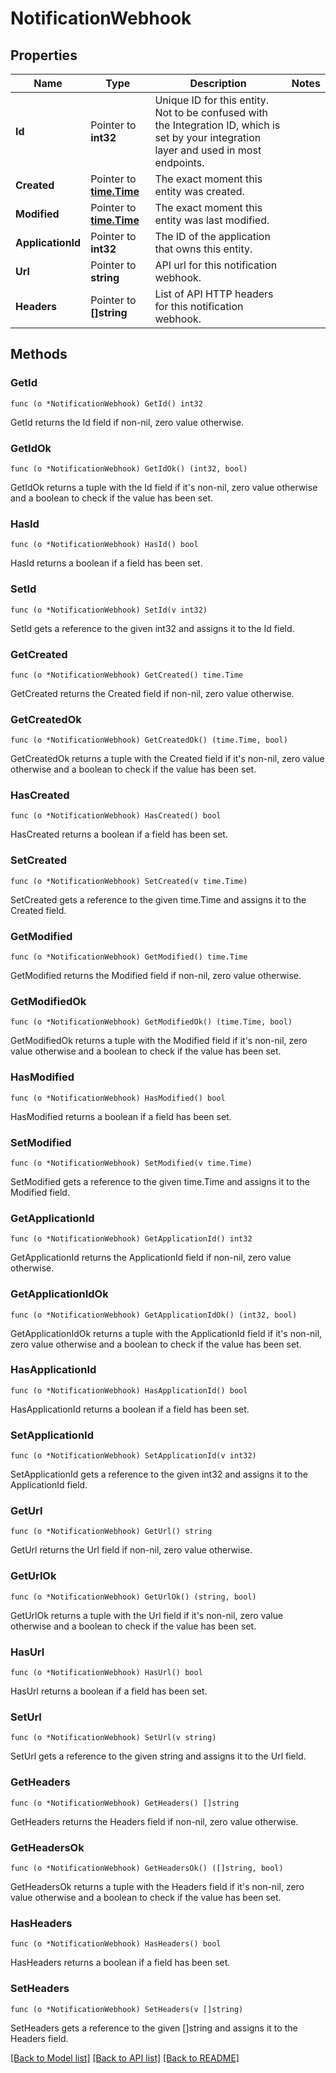 # NotificationWebhook

## Properties

Name | Type | Description | Notes
------------ | ------------- | ------------- | -------------
**Id** | Pointer to **int32** | Unique ID for this entity. Not to be confused with the Integration ID, which is set by your integration layer and used in most endpoints. | 
**Created** | Pointer to [**time.Time**](time.Time.md) | The exact moment this entity was created. | 
**Modified** | Pointer to [**time.Time**](time.Time.md) | The exact moment this entity was last modified. | 
**ApplicationId** | Pointer to **int32** | The ID of the application that owns this entity. | 
**Url** | Pointer to **string** | API url for this notification webhook. | 
**Headers** | Pointer to **[]string** | List of API HTTP headers for this notification webhook. | 

## Methods

### GetId

`func (o *NotificationWebhook) GetId() int32`

GetId returns the Id field if non-nil, zero value otherwise.

### GetIdOk

`func (o *NotificationWebhook) GetIdOk() (int32, bool)`

GetIdOk returns a tuple with the Id field if it's non-nil, zero value otherwise
and a boolean to check if the value has been set.

### HasId

`func (o *NotificationWebhook) HasId() bool`

HasId returns a boolean if a field has been set.

### SetId

`func (o *NotificationWebhook) SetId(v int32)`

SetId gets a reference to the given int32 and assigns it to the Id field.

### GetCreated

`func (o *NotificationWebhook) GetCreated() time.Time`

GetCreated returns the Created field if non-nil, zero value otherwise.

### GetCreatedOk

`func (o *NotificationWebhook) GetCreatedOk() (time.Time, bool)`

GetCreatedOk returns a tuple with the Created field if it's non-nil, zero value otherwise
and a boolean to check if the value has been set.

### HasCreated

`func (o *NotificationWebhook) HasCreated() bool`

HasCreated returns a boolean if a field has been set.

### SetCreated

`func (o *NotificationWebhook) SetCreated(v time.Time)`

SetCreated gets a reference to the given time.Time and assigns it to the Created field.

### GetModified

`func (o *NotificationWebhook) GetModified() time.Time`

GetModified returns the Modified field if non-nil, zero value otherwise.

### GetModifiedOk

`func (o *NotificationWebhook) GetModifiedOk() (time.Time, bool)`

GetModifiedOk returns a tuple with the Modified field if it's non-nil, zero value otherwise
and a boolean to check if the value has been set.

### HasModified

`func (o *NotificationWebhook) HasModified() bool`

HasModified returns a boolean if a field has been set.

### SetModified

`func (o *NotificationWebhook) SetModified(v time.Time)`

SetModified gets a reference to the given time.Time and assigns it to the Modified field.

### GetApplicationId

`func (o *NotificationWebhook) GetApplicationId() int32`

GetApplicationId returns the ApplicationId field if non-nil, zero value otherwise.

### GetApplicationIdOk

`func (o *NotificationWebhook) GetApplicationIdOk() (int32, bool)`

GetApplicationIdOk returns a tuple with the ApplicationId field if it's non-nil, zero value otherwise
and a boolean to check if the value has been set.

### HasApplicationId

`func (o *NotificationWebhook) HasApplicationId() bool`

HasApplicationId returns a boolean if a field has been set.

### SetApplicationId

`func (o *NotificationWebhook) SetApplicationId(v int32)`

SetApplicationId gets a reference to the given int32 and assigns it to the ApplicationId field.

### GetUrl

`func (o *NotificationWebhook) GetUrl() string`

GetUrl returns the Url field if non-nil, zero value otherwise.

### GetUrlOk

`func (o *NotificationWebhook) GetUrlOk() (string, bool)`

GetUrlOk returns a tuple with the Url field if it's non-nil, zero value otherwise
and a boolean to check if the value has been set.

### HasUrl

`func (o *NotificationWebhook) HasUrl() bool`

HasUrl returns a boolean if a field has been set.

### SetUrl

`func (o *NotificationWebhook) SetUrl(v string)`

SetUrl gets a reference to the given string and assigns it to the Url field.

### GetHeaders

`func (o *NotificationWebhook) GetHeaders() []string`

GetHeaders returns the Headers field if non-nil, zero value otherwise.

### GetHeadersOk

`func (o *NotificationWebhook) GetHeadersOk() ([]string, bool)`

GetHeadersOk returns a tuple with the Headers field if it's non-nil, zero value otherwise
and a boolean to check if the value has been set.

### HasHeaders

`func (o *NotificationWebhook) HasHeaders() bool`

HasHeaders returns a boolean if a field has been set.

### SetHeaders

`func (o *NotificationWebhook) SetHeaders(v []string)`

SetHeaders gets a reference to the given []string and assigns it to the Headers field.


[[Back to Model list]](../README.md#documentation-for-models) [[Back to API list]](../README.md#documentation-for-api-endpoints) [[Back to README]](../README.md)


